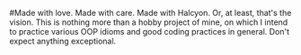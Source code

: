 #Made with love. Made with care. Made with Halcyon.
Or, at least, that's the vision.
This is nothing more than a hobby project of mine, on which I intend to practice
various OOP idioms and good coding practices in general. Don't expect anything exceptional.
